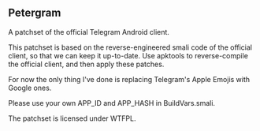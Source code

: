 Petergram
---

A patchset of the official Telegram Android client.

This patchset is based on the reverse-engineered smali code of the official client, so that we can keep it up-to-date. Use apktools to reverse-compile the official client, and then apply these patches.

For now the only thing I've done is replacing Telegram's Apple Emojis with Google ones.

Please use your own APP\_ID and APP\_HASH in BuildVars.smali.

The patchset is licensed under WTFPL.